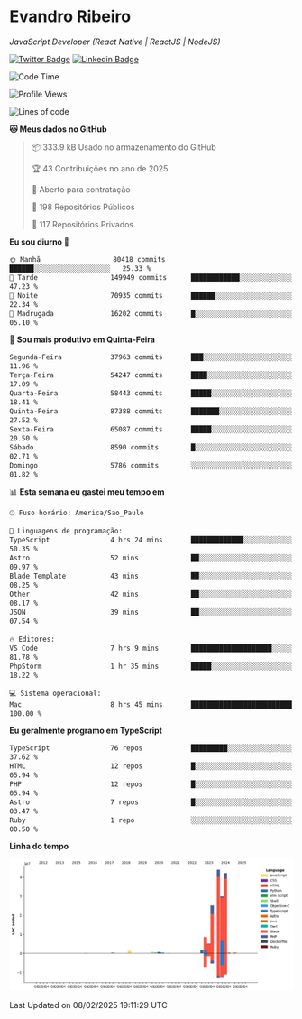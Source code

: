 # Evandro **Ribeiro**

*JavaScript Developer (React Native | ReactJS | NodeJS)*

[![Twitter Badge](https://img.shields.io/badge/-@ribeiroevandro-201B2D?style=flat-square&labelColor=201B2D&logo=twitter&logoColor=white&link=https://twitter.com/ribeiroevandro)](https://twitter.com/ribeiroevandro) 
[![Linkedin Badge](https://img.shields.io/badge/-Evandro%20Ribeiro-201B2D?style=flat-square&logo=Linkedin&logoColor=white&link=https://www.linkedin.com/in/ribeiroevandro)](https://www.linkedin.com/in/ribeiroevandro) 


<!--START_SECTION:waka-->
![Code Time](http://img.shields.io/badge/Code%20Time-4%2C273%20hrs%2047%20mins-blue)

![Profile Views](http://img.shields.io/badge/Visualizac%C3%B5es%20do%20perfil-0-blue)

![Lines of code](https://img.shields.io/badge/Desde%20o%20Hello%20World%20eu%20escrevi-159.7%20million%20linhas%20de%20c%C3%B3digo-blue)

**🐱 Meus dados no GitHub** 

> 📦 333.9 kB Usado no armazenamento do GitHub 
 > 
> 🏆 43 Contribuições no ano de 2025
 > 
> 💼 Aberto para contratação
 > 
> 📜 198 Repositórios Públicos 
 > 
> 🔑 117 Repositórios Privados 
 > 
**Eu sou diurno 🐤** 

```text
🌞 Manhã                  80418 commits       ██████░░░░░░░░░░░░░░░░░░░   25.33 % 
🌆 Tarde                  149949 commits      ████████████░░░░░░░░░░░░░   47.23 % 
🌃 Noite                  70935 commits       ██████░░░░░░░░░░░░░░░░░░░   22.34 % 
🌙 Madrugada              16202 commits       █░░░░░░░░░░░░░░░░░░░░░░░░   05.10 % 
```
📅 **Sou mais produtivo em Quinta-Feira** 

```text
Segunda-Feira            37963 commits       ███░░░░░░░░░░░░░░░░░░░░░░   11.96 % 
Terça-Feira              54247 commits       ████░░░░░░░░░░░░░░░░░░░░░   17.09 % 
Quarta-Feira             58443 commits       █████░░░░░░░░░░░░░░░░░░░░   18.41 % 
Quinta-Feira             87388 commits       ███████░░░░░░░░░░░░░░░░░░   27.52 % 
Sexta-Feira              65087 commits       █████░░░░░░░░░░░░░░░░░░░░   20.50 % 
Sábado                   8590 commits        █░░░░░░░░░░░░░░░░░░░░░░░░   02.71 % 
Domingo                  5786 commits        ░░░░░░░░░░░░░░░░░░░░░░░░░   01.82 % 
```


📊 **Esta semana eu gastei meu tempo em** 

```text
🕑︎ Fuso horário: America/Sao_Paulo

💬 Linguagens de programação: 
TypeScript               4 hrs 24 mins       █████████████░░░░░░░░░░░░   50.35 % 
Astro                    52 mins             ██░░░░░░░░░░░░░░░░░░░░░░░   09.97 % 
Blade Template           43 mins             ██░░░░░░░░░░░░░░░░░░░░░░░   08.25 % 
Other                    42 mins             ██░░░░░░░░░░░░░░░░░░░░░░░   08.17 % 
JSON                     39 mins             ██░░░░░░░░░░░░░░░░░░░░░░░   07.54 % 

🔥 Editores: 
VS Code                  7 hrs 9 mins        ████████████████████░░░░░   81.78 % 
PhpStorm                 1 hr 35 mins        █████░░░░░░░░░░░░░░░░░░░░   18.22 % 

💻 Sistema operacional: 
Mac                      8 hrs 45 mins       █████████████████████████   100.00 % 
```

**Eu geralmente programo em TypeScript** 

```text
TypeScript               76 repos            █████████░░░░░░░░░░░░░░░░   37.62 % 
HTML                     12 repos            █░░░░░░░░░░░░░░░░░░░░░░░░   05.94 % 
PHP                      12 repos            █░░░░░░░░░░░░░░░░░░░░░░░░   05.94 % 
Astro                    7 repos             █░░░░░░░░░░░░░░░░░░░░░░░░   03.47 % 
Ruby                     1 repo              ░░░░░░░░░░░░░░░░░░░░░░░░░   00.50 % 
```



**Linha do tempo**

![Lines of Code chart](https://raw.githubusercontent.com/ribeiroevandro/ribeiroevandro/main/assets/bar_graph.png)


 Last Updated on 08/02/2025 19:11:29 UTC
<!--END_SECTION:waka-->
